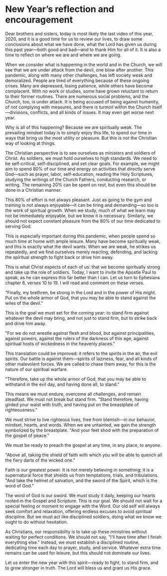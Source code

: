 # New Year’s reflection and encouragement

Dear brothers and sisters, today is most likely the last video of this year, 2020, and it is a good time for us to review our lives, to draw some conclusions about what we have done, what the Lord has given us during this past year—both good and bad—and to thank Him for all of it. It is also a time to reflect on where we are and where we are going.  

When we consider what is happening in the world and in the Church, we will see that we are under attack from the devil, one blow after another. This pandemic, along with many other challenges, has left society weak and demoralized. People are tired of everything because of these ongoing crises. Many are depressed, losing patience, while others have become complacent. With no work or studies, some have grown reluctant to return to their former routines. There are numerous social problems, and the Church, too, is under attack. It is being accused of being against humanity, of not complying with measures, and there is turmoil within the Church itself—divisions, conflicts, and all kinds of issues. It may even get worse next year.  

Why is all of this happening? Because we are spiritually weak. The prevailing mindset today is to simply enjoy this life, to spend our time in ways that bring us the most utility or pleasure. But this is not the Christian way of looking at things.  

The Christian perspective is to see ourselves as ministers and soldiers of Christ. As soldiers, we must hold ourselves to high standards. We need to be self-critical, self-disciplined, and set clear goals. For example, we might aim to spend 80% of our time and energy on activities that directly serve God—such as prayer, labor, self-education, reading the Holy Scriptures, studying the writings of the Church Fathers, conducting research, or writing. The remaining 20% can be spent on rest, but even this should be done in a Christian manner.  

This 80% of effort is not always pleasant. Just as going to the gym and training is not always enjoyable—it can be tiring and demanding—so too is the work of spiritual growth. When we study, much of what we learn may not be immediately enjoyable, but we know it is necessary. Similarly, we should not expect constant pleasure from the 80% of our time dedicated to serving God.  

This is especially important during this pandemic, when people spend so much time at home with ample leisure. Many have become spiritually weak, and this is exactly what the devil wants. When we are weak, he strikes us repeatedly, and we find ourselves merely reacting, defending, and lacking the spiritual strength to fight back or drive him away.  

This is what Christ expects of each of us: that we become spiritually strong and take up the role of soldiers. Today, I want to invite the Apostle Paul to speak, as he can express this far better than I can. Let us turn to Ephesians chapter 6, verses 10 to 19. I will read and comment on these verses.  

"Finally, my brethren, be strong in the Lord and in the power of His might. Put on the whole armor of God, that you may be able to stand against the wiles of the devil."  

This is the goal we must set for the coming year: to stand firm against whatever the devil may bring, and not just to stand firm, but to strike back and drive him away.  

"For we do not wrestle against flesh and blood, but against principalities, against powers, against the rulers of the darkness of this age, against spiritual hosts of wickedness in the heavenly places."  

This translation could be improved: it refers to the spirits in the air, the evil spirits. Our battle is against them—spirits of laziness, fear, and all kinds of other malevolent forces. We are called to chase them away, for this is the nature of our spiritual warfare.

"Therefore, take up the whole armor of God, that you may be able to withstand in the evil day, and having done all, to stand."  

This means we must endure, overcome all challenges, and remain steadfast. We must not break but stand firm. "Stand therefore, having girded your waist with truth, and having put on the breastplate of righteousness."  

We must strive to live righteous lives, free from blemish—in our behavior, mindset, hearts, and words. When we are untainted, we gain the strength symbolized by the breastplate. "And your feet shod with the preparation of the gospel of peace."  

We must be ready to preach the gospel at any time, in any place, to anyone.  

"Above all, taking the shield of faith with which you will be able to quench all the fiery darts of the wicked one."  

Faith is our greatest power. It is not merely believing in something; it is a supernatural force that shields us from temptations, trials, and tribulations. "And take the helmet of salvation, and the sword of the Spirit, which is the word of God."  

The word of God is our sword. We must study it daily, keeping our hearts rooted in the Gospel and Scripture. This is our goal. We should not wait for a special feeling or moment to engage with the Word. Our old self will always seek comfort and relaxation, offering endless excuses to avoid spiritual discipline. But we must act like disciplined soldiers, doing what we know we ought to do without hesitation.  

As Christians, our responsibility is to take up these ministries without waiting for perfect conditions. We should not say, "I’ll have time after I finish everything else." Instead, we must establish a disciplined routine, dedicating time each day to prayer, study, and service. Whatever extra time remains can be used for leisure, but this should not dominate our lives.  

Let us enter the new year with this spirit—ready to fight, to stand firm, and to grow stronger in truth. The Lord will bless us and grant us His grace.

